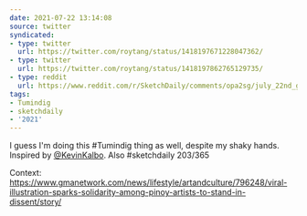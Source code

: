 ```yaml
---
date: 2021-07-22 13:14:08
source: twitter
syndicated:
- type: twitter
  url: https://twitter.com/roytang/status/1418197671228047362/
- type: twitter
  url: https://twitter.com/roytang/status/1418197862765129735/
- type: reddit
  url: https://www.reddit.com/r/SketchDaily/comments/opa2sg/july_22nd_gooseberries/h64gv5c/
tags:
- Tumindig
- sketchdaily
- '2021'
---
```


I guess I'm doing this #Tumindig thing as well, despite my shaky hands. Inspired by [@KevinKalbo](https://twitter.com/KevinKalbo/). Also #sketchdaily 203/365

Context: https://www.gmanetwork.com/news/lifestyle/artandculture/796248/viral-illustration-sparks-solidarity-among-pinoy-artists-to-stand-in-dissent/story/